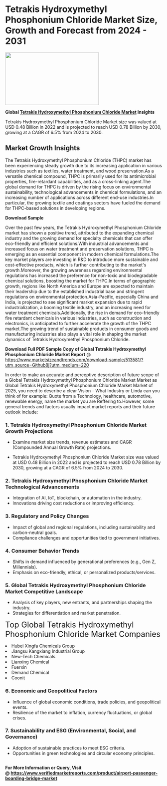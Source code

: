<H1>Tetrakis Hydroxymethyl Phosphonium Chloride Market Size, Growth and Forecast from 2024 - 2031</H1><img class="aligncenter size-medium wp-image-584254" src="https://thirdeyenews.in/wp-content/uploads/2024/09/Global-Market-Research-300x168.jpeg" alt="" width="300" height="168" /><p><strong>Global&nbsp;<a href="https://www.marketsizeandtrends.com/download-sample/513581/?utm_source=Github8j?utm_medium=220">Tetrakis Hydroxymethyl Phosphonium Chloride Market</a> Insights</strong></p><p>Tetrakis Hydroxymethyl Phosphonium Chloride Market size was valued at USD 0.48 Billion in 2022 and is projected to reach USD 0.78 Billion by 2030, growing at a CAGR of 6.5% from 2024 to 2030.</p><p><h2>Market Growth Insights</h2> <p>The Tetrakis Hydroxymethyl Phosphonium Chloride (THPC) market has been experiencing steady growth due to its increasing application in various industries such as textiles, water treatment, and wood preservation.As a versatile chemical compound, THPC is primarily used for its antimicrobial properties, fire-retardant capabilities, and as a cross-linking agent.The global demand for THPC is driven by the rising focus on environmental sustainability, technological advancements in chemical formulations, and an increasing number of applications across different end-use industries.In particular, the growing textile and coatings sectors have fueled the demand for THPC-based solutions in developing regions.</p> <p><strong>Download Sample</strong></p> <p>Over the past few years, the Tetrakis Hydroxymethyl Phosphonium Chloride market has shown a positive trend, attributed to the expanding chemical industry and the growing demand for specialty chemicals that can offer eco-friendly and efficient solutions.With industrial advancements and increased focus on water treatment and preservation solutions, THPC is emerging as an essential component in modern chemical formulations.The key market players are investing in R&D to introduce more sustainable and cost-effective products, which is further contributing to the market's growth.Moreover, the growing awareness regarding environmental regulations has increased the preference for non-toxic and biodegradable chemical solutions, boosting the market for THPC.In terms of geographic growth, regions like North America and Europe are expected to maintain their leadership due to the established industrial base and stringent regulations on environmental protection.Asia-Pacific, especially China and India, is projected to see significant market expansion due to rapid industrialization, a booming textile industry, and an increasing need for water treatment chemicals.Additionally, the rise in demand for eco-friendly fire retardant chemicals in various industries, such as construction and electronics, is anticipated to further accelerate the growth of the THPC market.The growing trend of sustainable products in consumer goods and manufacturing industries also plays a vital role in shaping the market dynamics of Tetrakis Hydroxymethyl Phosphonium Chloride.<p><span class=""><strong>Download Full PDF Sample Copy of Global Tetrakis Hydroxymethyl Phosphonium Chloride Market Report</strong> @ <a href="https://www.marketsizeandtrends.com/download-sample/513581/?utm_source=Github8j?utm_medium=220" target="_blank">https://www.marketsizeandtrends.com/download-sample/513581/?utm_source=Github8j?utm_medium=220</a></span></p><p>In order to make an accurate and perceptive description of future scope of a Global&nbsp;Tetrakis Hydroxymethyl Phosphonium Chloride Market Market as Global&nbsp;Tetrakis Hydroxymethyl Phosphonium Chloride Market Market of 2025, you need to describe a clear Vision &ndash; What Industry or Linda can you think of for example: Quote from a Technology, healthcare, automotive, renewable energy, name the market you are Reffering to.However, some general trends and factors usually impact market reports and their future outlook include:</p><h3>1.&nbsp;<strong>Tetrakis Hydroxymethyl Phosphonium Chloride Market Growth Projections</strong></h3><ul><li>Examine market size trends, revenue estimates and CAGR (Compounded Annual Growth Rate) projections.</li><li><p>Tetrakis Hydroxymethyl Phosphonium Chloride Market size was valued at USD 0.48 Billion in 2022 and is projected to reach USD 0.78 Billion by 2030, growing at a CAGR of 6.5% from 2024 to 2030.</p></li></ul><h3>2.&nbsp;<strong>Tetrakis Hydroxymethyl Phosphonium Chloride Market Technological Advancements</strong></h3><ul><li>Integration of AI, IoT, blockchain, or automation in the industry.</li><li>Innovations driving cost reductions or improving efficiency.</li></ul><h3>3.&nbsp;<strong>Regulatory and Policy Changes</strong></h3><ul><li>Impact of global and regional regulations, including sustainability and carbon-neutral goals.</li><li>Compliance challenges and opportunities tied to government initiatives.</li></ul><h3>4.&nbsp;<strong>Consumer Behavior Trends</strong></h3><ul><li>Shifts in demand influenced by generational preferences (e.g., Gen Z, Millennials).</li><li>Emphasis on eco-friendly, ethical, or personalized products/services.</li></ul><h3>5.&nbsp;<strong>Global Tetrakis Hydroxymethyl Phosphonium Chloride Market Competitive Landscape</strong></h3><ul><li>Analysis of key players, new entrants, and partnerships shaping the industry.</li><li>Strategies for differentiation and market penetration.</li></ul><p data-pm-slice="1 1 []"><span style="color: inherit; font-family: inherit; font-size: 25px;">Top Global Tetrakis Hydroxymethyl Phosphonium Chloride Market Companies</span></p><div class="" data-test-id=""><p><li>Hubei Xingfa Chemicals Group</li><li> Jiangsu Kangxiang Industrial Group</li><li> New-Tech Chemicals</li><li> Lianxing Chemical</li><li> Fuerxin</li><li> Demand Chemical</li><li> Coonit</li></p></div><h3>6.&nbsp;<strong>Economic and Geopolitical Factors</strong></h3><ul><li>Influence of global economic conditions, trade policies, and geopolitical events.</li><li>Resilience of the market to inflation, currency fluctuations, or global crises.</li></ul><h3>7.&nbsp;<strong>Sustainability and ESG (Environmental, Social, and Governance)</strong></h3><ul><li>Adoption of sustainable practices to meet ESG criteria.</li><li>Opportunities in green technologies and circular economy principles.</li></ul><h2><strong style="font-size: 14px;">For More Information or Query, Visit @&nbsp;</strong><a style="background-color: #ffffff; font-size: 14px;" href="https://www.marketsizeandtrends.com/report/tetrakis-hydroxymethyl-phosphonium-chloride-market/" target="_blank">https://www.verifiedmarketreports.com/product/airport-passenger-boarding-bridge-market</a></h2>